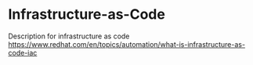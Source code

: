 # Infrastructure-as-Code
Description for infrastructure as code \
https://www.redhat.com/en/topics/automation/what-is-infrastructure-as-code-iac

